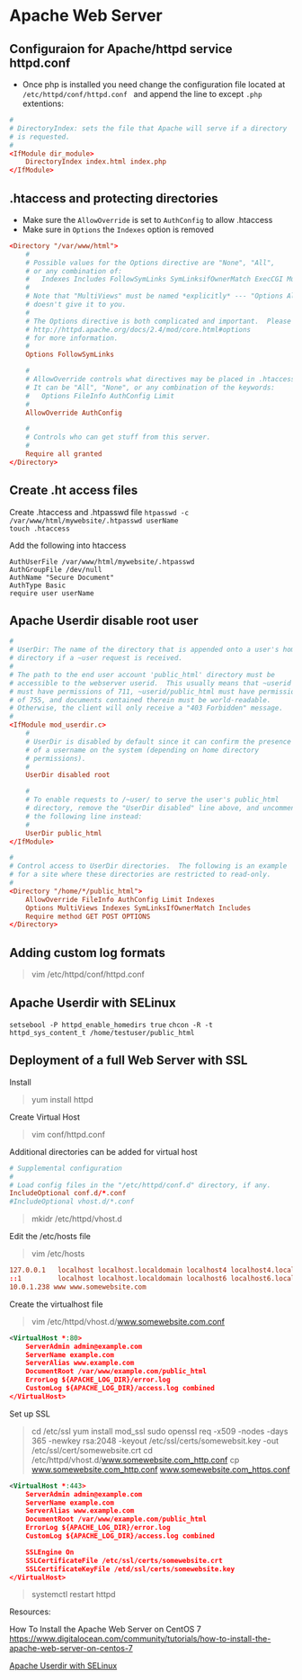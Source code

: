 # Apache Web Server

## Configuraion for Apache/httpd service httpd.conf

- Once php is installed you need change the configuration file located at `/etc/httpd/conf/httpd.conf ` and append the line to except `.php` extentions:  

``` conf
#
# DirectoryIndex: sets the file that Apache will serve if a directory
# is requested.
#
<IfModule dir_module>
    DirectoryIndex index.html index.php
</IfModule>
```

## .htaccess and protecting directories

- Make sure the `AllowOverride` is set to `AuthConfig` to allow .htaccess
- Make sure in `Options` the `Indexes` option is removed  

``` conf
<Directory "/var/www/html">
    #
    # Possible values for the Options directive are "None", "All",
    # or any combination of:
    #   Indexes Includes FollowSymLinks SymLinksifOwnerMatch ExecCGI MultiViews
    #
    # Note that "MultiViews" must be named *explicitly* --- "Options All"
    # doesn't give it to you.
    #
    # The Options directive is both complicated and important.  Please see
    # http://httpd.apache.org/docs/2.4/mod/core.html#options
    # for more information.
    #
    Options FollowSymLinks

    #
    # AllowOverride controls what directives may be placed in .htaccess files.
    # It can be "All", "None", or any combination of the keywords:
    #   Options FileInfo AuthConfig Limit
    #
    AllowOverride AuthConfig

    #
    # Controls who can get stuff from this server.
    #
    Require all granted
</Directory>
```

## Create .ht access files

Create .htaccess and .htpasswd file
`htpasswd -c /var/www/html/mywebsite/.htpasswd userName`  
`touch .htaccess`  

Add the following into htaccess

``` .htaccess
AuthUserFile /var/www/html/mywebsite/.htpasswd
AuthGroupFile /dev/null
AuthName "Secure Document"
AuthType Basic
require user userName
```

## Apache Userdir disable root user

``` conf
#
# UserDir: The name of the directory that is appended onto a user's home
# directory if a ~user request is received.
#
# The path to the end user account 'public_html' directory must be
# accessible to the webserver userid.  This usually means that ~userid
# must have permissions of 711, ~userid/public_html must have permissions
# of 755, and documents contained therein must be world-readable.
# Otherwise, the client will only receive a "403 Forbidden" message.
#
<IfModule mod_userdir.c>
    #
    # UserDir is disabled by default since it can confirm the presence
    # of a username on the system (depending on home directory
    # permissions).
    #
    UserDir disabled root

    #
    # To enable requests to /~user/ to serve the user's public_html
    # directory, remove the "UserDir disabled" line above, and uncomment
    # the following line instead:
    #
    UserDir public_html
</IfModule>

#
# Control access to UserDir directories.  The following is an example
# for a site where these directories are restricted to read-only.
#
<Directory "/home/*/public_html">
    AllowOverride FileInfo AuthConfig Limit Indexes
    Options MultiViews Indexes SymLinksIfOwnerMatch Includes
    Require method GET POST OPTIONS
</Directory>
```

## Adding custom log formats

> vim /etc/httpd/conf/httpd.conf

## Apache Userdir with SELinux

`setsebool -P httpd_enable_homedirs true`
`chcon -R -t httpd_sys_content_t /home/testuser/public_html`

## Deployment of a full Web Server with SSL

Install
> yum install httpd

Create Virtual Host
> vim conf/httpd.conf

Additional directories can be added for virtual host

``` conf
# Supplemental configuration
#
# Load config files in the "/etc/httpd/conf.d" directory, if any.
IncludeOptional conf.d/*.conf
#IncludeOptional vhost.d/*.conf
```

> mkidr /etc/httpd/vhost.d

Edit the /etc/hosts file

> vim /etc/hosts

``` conf
127.0.0.1   localhost localhost.localdomain localhost4 localhost4.localdomain4
::1         localhost localhost.localdomain localhost6 localhost6.localdomain6
10.0.1.238 www www.somewebsite.com
```

Create the virtualhost file

> vim /etc/httpd/vhost.d/www.somewebsite.com.conf

``` xml
<VirtualHost *:80>
    ServerAdmin admin@example.com
    ServerName example.com
    ServerAlias www.example.com
    DocumentRoot /var/www/example.com/public_html
    ErrorLog ${APACHE_LOG_DIR}/error.log
    CustomLog ${APACHE_LOG_DIR}/access.log combined
</VirtualHost>
```

Set up SSL
> cd /etc/ssl
> yum install mod_ssl
> sudo openssl req -x509 -nodes -days 365 -newkey rsa:2048 -keyout /etc/ssl/certs/somewebsit.key -out /etc/ssl/cert/somewebsite.crt
> cd /etc/httpd/vhost.d/www.somewebsite.com_http.conf
> cp www.somewebsite.com_http.conf www.somewebsite.com_https.conf
> 

``` xml
<VirtualHost *:443>
    ServerAdmin admin@example.com
    ServerName example.com
    ServerAlias www.example.com
    DocumentRoot /var/www/example.com/public_html
    ErrorLog ${APACHE_LOG_DIR}/error.log
    CustomLog ${APACHE_LOG_DIR}/access.log combined

    SSLEngine On
    SSLCertificateFile /etc/ssl/certs/somewebsite.crt
    SSLCertificateKeyFile /etd/ssl/certs/somewebsite.key
</VirtualHost>
```

> systemctl restart httpd

Resources:

How To Install the Apache Web Server on CentOS 7
https://www.digitalocean.com/community/tutorials/how-to-install-the-apache-web-server-on-centos-7

[Apache Userdir with SELinux](https://www.if-not-true-then-false.com/2010/enable-apache-userdir-with-selinux-on-fedora-centos-red-hat-rhel/)
